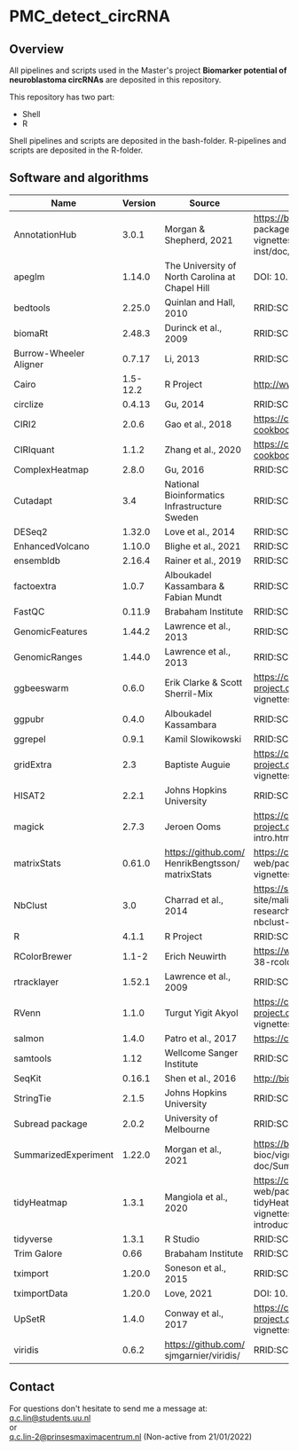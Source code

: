 # PMC_detect_circRNA

<h2>Overview</h2>

<p>All pipelines and scripts used in the Master's project <b>Biomarker potential of neuroblastoma circRNAs</b> are deposited in this repository.

<p>This repository has two part:</p>
<ul>
    <li>Shell</li>
    <li>R</li>
</ul>

<p>Shell pipelines and scripts are deposited in the bash-folder. R-pipelines and scripts are deposited in the R-folder.<p>

<h2>Software and algorithms</h2>

|**Name**              |**Version**|**Source**                                            |**Identifier**                                                                                                          |
|----------------------|-----------|------------------------------------------------------|------------------------------------------------------------------------------------------------------------------------|
|AnnotationHub         |3.0.1      |Morgan & Shepherd, 2021                               |https://bioconductor.org/<br>packages/release/bioc/<br>vignettes/AnnotationHub/<br>inst/doc/AnnotationHub.html          |
|apeglm                |1.14.0     |The University of North Carolina at Chapel Hill       |DOI: 10.18129/B9.bioc.apeglm                                                                                            |
|bedtools              |2.25.0     |Quinlan and Hall, 2010                                |RRID:SCR\_006646                                                                                                        |
|biomaRt               |2.48.3     |Durinck et al., 2009                                  |RRID:SCR\_019214                                                                                                        |
|Burrow-Wheeler Aligner|0.7.17     |Li, 2013                                              |RRID:SCR\_010910                                                                                                        |
|Cairo                 |1.5-12.2   |R Project                                             |http://www.rforge.net/Cairo/                                                                                            |
|circlize              |0.4.13     |Gu, 2014                                              |RRID:SCR\_002141                                                                                                        |
|CIRI2                 |2.0.6      |Gao et al., 2018                                      |https://ciri-cookbook.readthedocs.io/en/latest/                                                                         |
|CIRIquant             |1.1.2      |Zhang et al., 2020                                    |https://ciri-cookbook.readthedocs.io/en/latest/                                                                         |
|ComplexHeatmap        |2.8.0      |Gu, 2016                                              |RRID:SCR\_017270                                                                                                        |
|Cutadapt              |3.4        |National Bioinformatics Infrastructure Sweden         |RRID:SCR\_011841                                                                                                        |
|DESeq2                |1.32.0     |Love et al., 2014                                     |RRID:SCR\_015687                                                                                                        |
|EnhancedVolcano       |1.10.0     |Blighe et al., 2021                                   |RRID:SCR\_018931                                                                                                        |
|ensembldb             |2.16.4     |Rainer et al., 2019                                   |RRID:SCR\_019103                                                                                                        |
|factoextra            |1.0.7      |Alboukadel Kassambara & Fabian Mundt                  |RRID:SCR\_016692                                                                                                        |
|FastQC                |0.11.9     |Brabaham Institute                                    |RRID:SCR\_014583                                                                                                        |
|GenomicFeatures       |1.44.2     |Lawrence et al., 2013                                 |RRID:SCR\_016960                                                                                                        |
|GenomicRanges         |1.44.0     |Lawrence et al., 2013                                 |RRID:SCR\_000025                                                                                                        |
|ggbeeswarm            |0.6.0      |Erik Clarke & Scott Sherril-Mix                       |https://cran.r-project.org/web/packages/ggbeeswarm/<br>vignettes/usageExamples.pdf                                      |
|ggpubr                |0.4.0      |Alboukadel Kassambara                                 |RRID:SCR\_021139                                                                                                        |
|ggrepel               |0.9.1      |Kamil Slowikowski                                     |RRID:SCR\_017393                                                                                                        |
|gridExtra             |2.3        |Baptiste Auguie                                       |https://cran.r-project.org/web/packages/gridExtra/<br>vignettes/arrangeGrob.html                                        |
|HISAT2                |2.2.1      |Johns Hopkins University                              |RRID:SCR\_015530                                                                                                        |
|magick                |2.7.3      |Jeroen Ooms                                           |https://cran.r-project.org/web/packages/magick/vignettes/<br>intro.html                                                 |
|matrixStats           |0.61.0     |https://github.com/<br>HenrikBengtsson/<br>matrixStats|https://cran.rstudio.com/<br>web/packages/matrixStats/<br>vignettes/matrixStats-methods.html                            |
|NbClust               |3.0        |Charrad et al., 2014                                  |https://sites.google.com/<br>site/malikacharrad/<br>research/<br>nbclust-package/                                       |
|R                     |4.1.1      |R Project                                             |RRID:SCR\_001905                                                                                                        |
|RColorBrewer          |1.1-2      |Erich Neuwirth                                        |https://www.r-graph-gallery.com/<br>38-rcolorbrewers-palettes.html                                                      |
|rtracklayer           |1.52.1     |Lawrence et al., 2009                                 |RRID:SCR\_021325                                                                                                        |
|RVenn                 |1.1.0      |Turgut Yigit Akyol                                    |https://cran.r-project.org/web/packages/RVenn/<br>vignettes/vignette.html                                               |
|salmon                |1.4.0      |Patro et al., 2017                                    |https://combine-lab.github.io/salmon/                                                                                   |
|samtools              |1.12       |Wellcome Sanger Institute                             |RRID:SCR\_002105                                                                                                        |
|SeqKit                |0.16.1     |Shen et al., 2016                                     |http://bioinf.shenwei.me/seqkit/                                                                                        |
|StringTie             |2.1.5      |Johns Hopkins University                              |RRID:SCR\_016323                                                                                                        |
|Subread package       |2.0.2      |University of Melbourne                               |RRID:SCR\_009803                                                                                                        |
|SummarizedExperiment  |1.22.0     |Morgan et al., 2021                                   |https://bioconductor.org/packages/release/<br>bioc/vignettes/SummarizedExperiment/inst/<br>doc/SummarizedExperiment.html|
|tidyHeatmap           |1.3.1      |Mangiola et al., 2020                                 |https://cran.r-project.org/<br>web/packages/<br>tidyHeatmap/<br>vignettes/<br>introduction.html                         |
|tidyverse             |1.3.1      |R Studio                                              |RRID:SCR\_019186                                                                                                        |
|Trim Galore           |0.66       |Brabaham Institute                                    |RRID:SCR\_011847                                                                                                        |
|tximport              |1.20.0     |Soneson et al., 2015                                  |RRID:SCR\_016752                                                                                                        |
|tximportData          |1.20.0     |Love, 2021                                            |DOI: 10.18129/B9.bioc.tximportData                                                                                      |
|UpSetR                |1.4.0      |Conway et al., 2017                                   |https://cran.r-project.org/web/packages/UpSetR/<br>vignettes/basic.usage.html                                           |
|viridis               |0.6.2      |https://github.com/<br>sjmgarnier/viridis/            |RRID:SCR\_016696                                                                                                        |
<h2>Contact</h2>
<p>For questions don't hesitate to send me a message at:
    <a href="mailto:q.c.lin@students.uu.nl">q.c.lin@students.uu.nl</a>
<br>or<br>
    <a href="mailto:q.c.lin-2@prinsesmaximacentrum.nl">q.c.lin-2@prinsesmaximacentrum.nl</a> (Non-active from 21/01/2022)
</p>